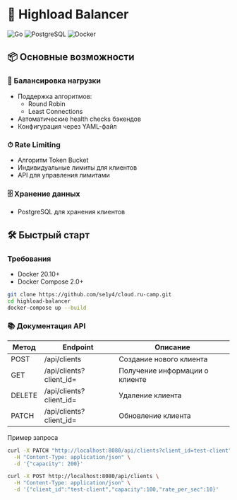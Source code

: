 # 🚀 Highload Balancer

![Go](https://img.shields.io/badge/Go-1.19+-00ADD8?logo=go)
![PostgreSQL](https://img.shields.io/badge/PostgreSQL-13+-336791?logo=postgresql)
![Docker](https://img.shields.io/badge/Docker-20.10+-2496ED?logo=docker)

## 📦 Основные возможности

### 🔄 Балансировка нагрузки
- Поддержка алгоритмов:
  - Round Robin
  - Least Connections
- Автоматические health checks бэкендов
- Конфигурация через YAML-файл

### ⏱ Rate Limiting
- Алгоритм Token Bucket
- Индивидуальные лимиты для клиентов
- API для управления лимитами

### 🗄 Хранение данных
- PostgreSQL для хранения клиентов

## 🛠 Быстрый старт

### Требования
- Docker 20.10+
- Docker Compose 2.0+
```bash
git clone https://github.com/se1y4/cloud.ru-camp.git
cd highload-balancer
docker-compose up --build
```
### 📚 Документация API
| Метод          | Endpoint                     | Описание                        |
|----------------|------------------------------|---------------------------------|
| POST           | /api/clients                 | Создание нового клиента         |
| GET            | /api/clients?client_id=<id>  | Получение информации о клиенте  |
| DELETE         | /api/clients?client_id=<id>  | Удаление клиента                |
| PATCH          | /api/clients?client_id=<id>  | Обновление клиента

Пример запроса
```bash
curl -X PATCH "http://localhost:8080/api/clients?client_id=test-client" \
  -H "Content-Type: application/json" \
  -d '{"capacity": 200}'

curl -X POST http://localhost:8080/api/clients \
  -H "Content-Type: application/json" \
  -d '{"client_id":"test-client","capacity":100,"rate_per_sec":10}'

